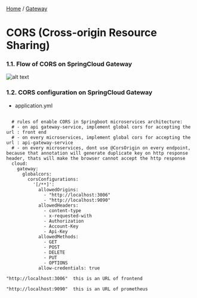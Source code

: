 [Home](https://github.com/springboot-microservices-project/) /
[Gateway](https://github.com/springboot-microservices-project/.github/blob/main/profile/page/gateway-service/readme.md)

# CORS (Cross-origin Resource Sharing)

### 1.1. Flow of CORS on SpringCloud Gateway
![alt text](https://github.com/springboot-microservices-project/.github/blob/main/profile/page/gateway-service/image/gateway-gateway-cors-flow.png?raw=false)


### 1.2. CORS configuration on SpringCloud Gateway
- application.yml
```

  # rules of enable CORS in Springboot microservices architecture:
  # - on api gateway-service, implement global cors for accepting the url : front end
  # - on every microservices, implement global cors for accepting the url : api-gateway-service
  # - on every microservices, dont use @CorsOrigin on every endpoint, because that annotation will generate duplicate key on http response header, thats will make the browser cannot accept the http response
  cloud:
    gateway:
      globalcors:
        corsConfigurations:
          '[/**]':
            allowedOrigins:
              - "http://localhost:3006"
              - "http://localhost:9090"
            allowedHeaders:
              - content-type
              - x-requested-with
              - Authorization
              - Account-Key
              - Api-Key
            allowedMethods:
              - GET
              - POST
              - DELETE
              - PUT
              - OPTIONS
            allow-credentials: true

```

``` 
"http://localhost:3006"  this is an URL of frontend
``` 

```
"http://localhost:9090"  this is an URL of prometheus
``` 




